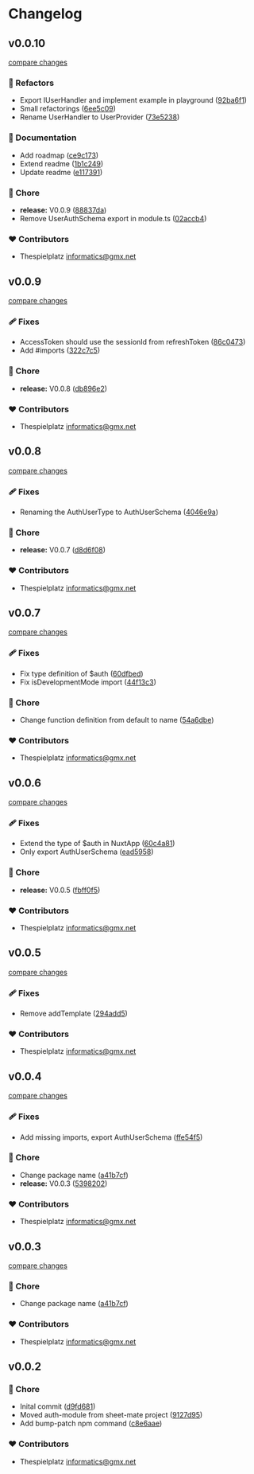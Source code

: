 # Changelog


## v0.0.10

[compare changes](https://github.com/thespielplatz/nuxt-auth/compare/v0.0.9...v0.0.10)

### 💅 Refactors

- Export IUserHandler and implement example in playground ([92ba6f1](https://github.com/thespielplatz/nuxt-auth/commit/92ba6f1))
- Small refactorings ([6ee5c09](https://github.com/thespielplatz/nuxt-auth/commit/6ee5c09))
- Rename UserHandler to UserProvider ([73e5238](https://github.com/thespielplatz/nuxt-auth/commit/73e5238))

### 📖 Documentation

- Add roadmap ([ce9c173](https://github.com/thespielplatz/nuxt-auth/commit/ce9c173))
- Extend readme ([1b1c249](https://github.com/thespielplatz/nuxt-auth/commit/1b1c249))
- Update readme ([e117391](https://github.com/thespielplatz/nuxt-auth/commit/e117391))

### 🏡 Chore

- **release:** V0.0.9 ([88837da](https://github.com/thespielplatz/nuxt-auth/commit/88837da))
- Remove UserAuthSchema export in module.ts ([02accb4](https://github.com/thespielplatz/nuxt-auth/commit/02accb4))

### ❤️ Contributors

- Thespielplatz <informatics@gmx.net>

## v0.0.9

[compare changes](https://github.com/thespielplatz/nuxt-auth/compare/v0.0.8...v0.0.9)

### 🩹 Fixes

- AccessToken should use the sessionId from refreshToken ([86c0473](https://github.com/thespielplatz/nuxt-auth/commit/86c0473))
- Add #imports ([322c7c5](https://github.com/thespielplatz/nuxt-auth/commit/322c7c5))

### 🏡 Chore

- **release:** V0.0.8 ([db896e2](https://github.com/thespielplatz/nuxt-auth/commit/db896e2))

### ❤️ Contributors

- Thespielplatz <informatics@gmx.net>

## v0.0.8

[compare changes](https://github.com/thespielplatz/nuxt-auth/compare/v0.0.7...v0.0.8)

### 🩹 Fixes

- Renaming the AuthUserType to AuthUserSchema ([4046e9a](https://github.com/thespielplatz/nuxt-auth/commit/4046e9a))

### 🏡 Chore

- **release:** V0.0.7 ([d8d6f08](https://github.com/thespielplatz/nuxt-auth/commit/d8d6f08))

### ❤️ Contributors

- Thespielplatz <informatics@gmx.net>

## v0.0.7

[compare changes](https://github.com/thespielplatz/nuxt-auth/compare/v0.0.6...v0.0.7)

### 🩹 Fixes

- Fix type definition of $auth ([60dfbed](https://github.com/thespielplatz/nuxt-auth/commit/60dfbed))
- Fix isDevelopmentMode import ([44f13c3](https://github.com/thespielplatz/nuxt-auth/commit/44f13c3))

### 🏡 Chore

- Change function definition from default to name ([54a6dbe](https://github.com/thespielplatz/nuxt-auth/commit/54a6dbe))

### ❤️ Contributors

- Thespielplatz <informatics@gmx.net>

## v0.0.6

[compare changes](https://github.com/thespielplatz/nuxt-auth/compare/v0.0.5...v0.0.6)

### 🩹 Fixes

- Extend the type of $auth in NuxtApp ([60c4a81](https://github.com/thespielplatz/nuxt-auth/commit/60c4a81))
- Only export AuthUserSchema ([ead5958](https://github.com/thespielplatz/nuxt-auth/commit/ead5958))

### 🏡 Chore

- **release:** V0.0.5 ([fbff0f5](https://github.com/thespielplatz/nuxt-auth/commit/fbff0f5))

### ❤️ Contributors

- Thespielplatz <informatics@gmx.net>

## v0.0.5

[compare changes](https://github.com/thespielplatz/nuxt-auth/compare/v0.0.4...v0.0.5)

### 🩹 Fixes

- Remove addTemplate ([294add5](https://github.com/thespielplatz/nuxt-auth/commit/294add5))

### ❤️ Contributors

- Thespielplatz <informatics@gmx.net>

## v0.0.4

[compare changes](https://github.com/thespielplatz/nuxt-auth/compare/v0.0.3...v0.0.4)

### 🩹 Fixes

- Add missing imports, export AuthUserSchema ([ffe54f5](https://github.com/thespielplatz/nuxt-auth/commit/ffe54f5))

### 🏡 Chore

- Change package name ([a41b7cf](https://github.com/thespielplatz/nuxt-auth/commit/a41b7cf))
- **release:** V0.0.3 ([5398202](https://github.com/thespielplatz/nuxt-auth/commit/5398202))

### ❤️ Contributors

- Thespielplatz <informatics@gmx.net>

## v0.0.3

[compare changes](https://github.com/thespielplatz/nuxt-auth/compare/v0.0.3...v0.0.3)

### 🏡 Chore

- Change package name ([a41b7cf](https://github.com/thespielplatz/nuxt-auth/commit/a41b7cf))

### ❤️ Contributors

- Thespielplatz <informatics@gmx.net>

## v0.0.2


### 🏡 Chore

- Inital commit ([d9fd681](https://github.com/thespielplatz/nuxt-auth/commit/d9fd681))
- Moved auth-module from sheet-mate project ([9127d95](https://github.com/thespielplatz/nuxt-auth/commit/9127d95))
- Add bump-patch npm command ([c8e6aae](https://github.com/thespielplatz/nuxt-auth/commit/c8e6aae))

### ❤️ Contributors

- Thespielplatz <informatics@gmx.net>

